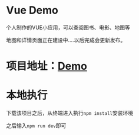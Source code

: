 # Vue Demo

个人制作的VUE小应用，可以查阅图书、电影、地图等

地图和详情页面正在建设中....以后完成会更新发布。

# 项目地址：[Demo](http://www.lymoozzc.com/phone/vue/index.html)

# 本地执行

下载该项目之后，从终端进入执行`npm install`安装环境

之后输入`npm run dev`即可

